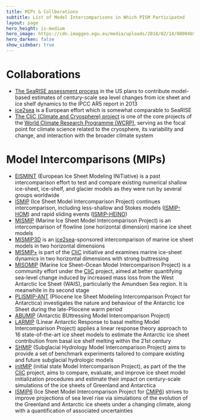 ```yaml
---
title: MIPs & Collborations
subtitle: List of Model Intercomparisons in Which PISM Participated
layout: page
hero_height: is-medium
hero_image: https://cdn.imaggeo.egu.eu/media/uploads/2018/02/14/80004b52d2f3d526b758a231f4d29bd8.jpg
hero_darken: false
show_sidebar: true
---
```


# Collaborations

* [The SeaRISE assessment process](http://websrv.cs.umt.edu/isis/index.php/SeaRISE_Assessment) in the US plans to contribute model-based estimates of century-scale sea level changes from ice sheet and ice shelf dynamics to the IPCC AR5 report in 2013 
* [ice2sea](http://www.ice2sea.eu/) is a European effort which is somewhat comparable to SeaRISE
* [The CliC (Climate and Cryosphere) project](https://www.climate-cryosphere.org/) is one of the core projects of the [World Climate Research Programme (WCRP)](https://www.wcrp-climate.org/), serving as the focal point for climate science related to the cryosphere, its variability and change, and interaction with the broader climate system

# Model Intercomparisons (MIPs)

* [EISMINT](http://homepages.vub.ac.be/%7Ephuybrec/eismint.html) (European Ice Sheet Modeling INiTiative) is a past intercomparison effort to test and compare existing numerical shallow ice-sheet, ice-shelf, and glacier models as they were run by several groups worldwide
* [ISMIP](http://homepages.vub.ac.be/%7Ephuybrec/ismip.html) (Ice Sheet Model Intercomparison Project) continues intercomparison, including less-shallow and Stokes models ([ISMIP-HOM](http://homepages.ulb.ac.be/~fpattyn/ismip/)) and rapid sliding events ([ISMIP-HEINO](http://www.pik-potsdam.de/~calov/heino.html))
* [MISMIP](http://homepages.ulb.ac.be/~fpattyn/mismip/welcome.html) (Marine Ice Sheet Model Intercomparison Project) is an intercomparison of flowline (one horizontal dimension) marine ice sheet models
* [MISMIP3D](http://homepages.ulb.ac.be/~fpattyn/mismip3d/welcome.html) is an [ice2sea](http://www.ice2sea.eu/)-sponsored intercomparison of marine ice sheet models in two horizontal dimensions
* [MISMIP+](https://www.climate-cryosphere.org/activities/targeted/153-misomip/1412-mismip-plus) is part of the [CliC](https://www.climate-cryosphere.org/) initiative and examines marine ice-sheet dynamics in two horizontal dimensions with strong buttressing
* [MISOMIP](https://www.climate-cryosphere.org/mips/misomip) (Marine Ice Sheet–Ocean Model Intercomparison Project) is a community effort under the [CliC](http://www.climate-cryosphere.org/) project, aimed at better quantifying sea-level change induced by increased mass loss from the West Antarctic Ice Sheet (WAIS), particularly the Amundsen Sea region. It is meanwhile in its second stage    
* [PLISMIP-ANT](https://doi.org/10.5194/tc-9-881-2015) (Pliocene Ice Sheet Modeling Intercomparison Project for Antarctica) investigates the nature and behaviour of the Antarctic Ice Sheet during the late-Pliocene warm  period
* [ABUMIP](http://www.climate-cryosphere.org/wiki/index.php?title=ABUMIP-Antarctica) (Antarctic BUttressing Model Intercomparison Project)
* [LARMIP](https://www.pik-potsdam.de/en/institute/departments/earth-system-analysis/models/larmip) (Linear Antarctic Response to basal melting Model Intercomparison Project) applies a linear response theory approach to 16 state-of-the-art ice sheet models to estimate the Antarctic ice sheet
  contribution from basal ice shelf melting within the 21st century
* [SHMIP](https://www.cambridge.org/core/journals/journal-of-glaciology/article/shmip-the-subglacial-hydrology-model-intercomparison-project/AA648F9E8B0056A4625531C731AE564D) (Subglacial Hydrology Model Intercomparison Project) aims to provide a set of benchmark experiments tailored to compare existing and future subglacial hydrologic models
* [initMIP](http://www.climate-cryosphere.org/wiki/index.php?title=InitMIP) (initial state Model Intercomparison Project), as part of the the [CliC](https://www.climate-cryosphere.org/) project, aims to compare, evaluate, and improve ice sheet model initialization procedures and estimate their impact on century-scale simulations of the ice sheets of Greenland and Antarctica
* [ISMIP6](https://www.climate-cryosphere.org/mips/ismip6/about) (Ice Sheet Model Intercomparison Project for [CMIP6](https://www.wcrp-climate.org/wgcm-cmip/wgcm-cmip6)) strives to improve projections of sea level rise via  simulations of the evolution of the Greenland and Antarctic ice sheets under a changing climate, along with a quantification of associated uncertainties
